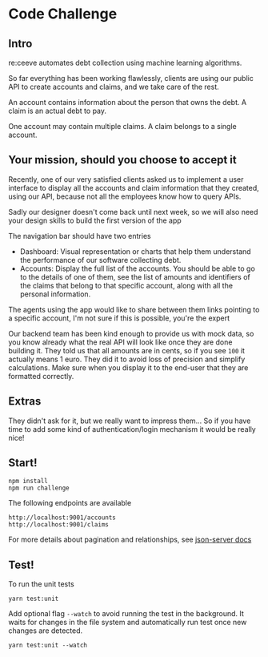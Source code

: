 # Code Challenge

## Intro

re:ceeve automates debt collection using machine learning algorithms.

So far everything has been working flawlessly, clients are using our public API to create accounts and claims, and we take care of the rest.

An account contains information about the person that owns the debt.
A claim is an actual debt to pay.

One account may contain multiple claims.
A claim belongs to a single account.
##  Your mission, should you choose to accept it

Recently, one of our very satisfied clients asked us to implement a user interface to display all the accounts and claim information that they created, using our API, because not all the employees know how to query APIs.

Sadly our designer doesn't come back until next week, so we will also need your design skills to build the first version of the app

The navigation bar should have two entries
* Dashboard: Visual representation or charts that help them understand the performance of our software collecting debt.
* Accounts: Display the full list of the accounts. You should be able to go to the details of one of them, see the list of amounts and identifiers of the claims that belong to that specific account, along with all the personal information.

The agents using the app would like to share between them links pointing to a specific account, I'm not sure if this is possible, you're the expert

Our backend team has been kind enough to provide us with mock data, so you know already what the real API will look like once they are done building it. They told us that all amounts are in cents, so if you see `100` it actually means 1 euro. They did it to avoid loss of precision and simplify calculations. Make sure when you display it to the end-user that they are formatted correctly.

## Extras

They didn't ask for it, but we really want to impress them... So if you have time to add some kind of authentication/login mechanism it would be really nice!


## Start!

```
npm install
npm run challenge
```

The following endpoints are available
```
http://localhost:9001/accounts
http://localhost:9001/claims
```

For more details about pagination and relationships, see [json-server docs](https://www.npmjs.com/package/json-server)



## Test!
To run the unit tests 

```
yarn test:unit
```
Add optional flag `--watch` to avoid running the test in the background. It waits for changes in the file system and automatically run test once new changes are detected.
```
yarn test:unit --watch
```